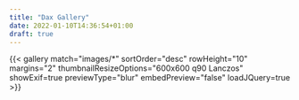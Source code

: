 ```yaml
---
title: "Dax Gallery"
date: 2022-01-10T14:36:54+01:00
draft: true
---
```


{{< gallery match="images/*" sortOrder="desc" rowHeight="10" margins="2" thumbnailResizeOptions="600x600 q90 Lanczos" showExif=true previewType="blur" embedPreview="false" loadJQuery=true >}}
